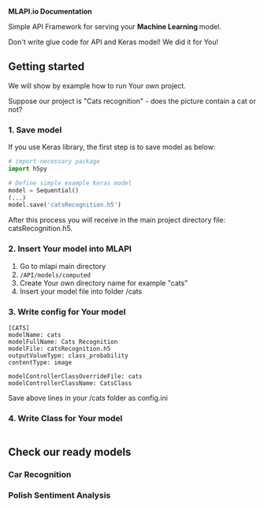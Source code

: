 **MLAPI.io Documentation**

Simple API Framework for serving your <b> Machine Learning </b> model.

Don't write glue code for API and Keras model!
We did it for You!


## <b>Getting started</b>

We will show by example how to run Your own project.

Suppose our project is "Cats recognition" - does the picture contain a cat or not?



### <b>1. Save model</b>

If you use Keras library, the first step is to save model as below:

```python
# import necessary package
import h5py

# Define simple example Keras model
model = Sequential()
(...)
model.save('catsRecognition.h5')
```
After this process you will receive in the main project directory file: catsRecognition.h5.

### <b>2. Insert Your model into MLAPI </b>

 1. Go to mlapi main directory
 2. ```/API/models/computed```
 3. Create Your own directory name for example "cats"
 4. Insert your model file into folder /cats

### <b>3. Write config for Your model </b>
```
[CATS]
modelName: cats
modelFullName: Cats Recognition
modelFile: catsRecognition.h5
outputValueType: class_probability
contentType: image

modelControllerClassOverrideFile: cats
modelControllerClassName: CatsClass

```

Save above lines in your /cats folder as config.ini

### <b>4. Write Class for Your model</b>
```buildoutcfg

```




## <b> Check our ready models </b>

### Car Recognition

### Polish Sentiment Analysis

